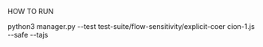 HOW TO RUN

python3 manager.py --test test-suite/flow-sensitivity/explicit-coer
cion-1.js --safe --tajs 

